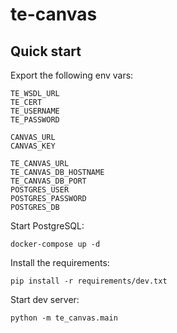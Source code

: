 # te-canvas

## Quick start

Export the following env vars:

```
TE_WSDL_URL
TE_CERT
TE_USERNAME
TE_PASSWORD

CANVAS_URL
CANVAS_KEY

TE_CANVAS_URL
TE_CANVAS_DB_HOSTNAME
TE_CANVAS_DB_PORT
POSTGRES_USER
POSTGRES_PASSWORD
POSTGRES_DB
```

Start PostgreSQL:

```
docker-compose up -d
```

Install the requirements:

```
pip install -r requirements/dev.txt
```

Start dev server:

```
python -m te_canvas.main
```
